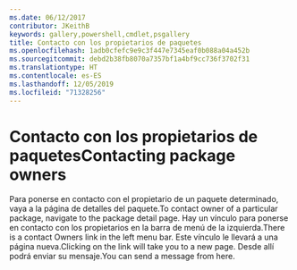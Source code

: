 ```yaml
---
ms.date: 06/12/2017
contributor: JKeithB
keywords: gallery,powershell,cmdlet,psgallery
title: Contacto con los propietarios de paquetes
ms.openlocfilehash: 1adb0cfefc9e9c3f447e7345eaf0b088a04a452b
ms.sourcegitcommit: debd2b38fb8070a7357bf1a4bf9cc736f3702f31
ms.translationtype: HT
ms.contentlocale: es-ES
ms.lasthandoff: 12/05/2019
ms.locfileid: "71328256"
---
```

# <a name="contacting-package-owners"></a><span data-ttu-id="0e00b-103">Contacto con los propietarios de paquetes</span><span class="sxs-lookup"><span data-stu-id="0e00b-103">Contacting package owners</span></span>

<span data-ttu-id="0e00b-104">Para ponerse en contacto con el propietario de un paquete determinado, vaya a la página de detalles del paquete.</span><span class="sxs-lookup"><span data-stu-id="0e00b-104">To contact owner of a particular package, navigate to the package detail page.</span></span>
<span data-ttu-id="0e00b-105">Hay un vínculo para ponerse en contacto con los propietarios en la barra de menú de la izquierda.</span><span class="sxs-lookup"><span data-stu-id="0e00b-105">There is a contact Owners link in the left menu bar.</span></span>
<span data-ttu-id="0e00b-106">Este vínculo le llevará a una página nueva.</span><span class="sxs-lookup"><span data-stu-id="0e00b-106">Clicking on the link will take you to a new page.</span></span>
<span data-ttu-id="0e00b-107">Desde allí podrá enviar su mensaje.</span><span class="sxs-lookup"><span data-stu-id="0e00b-107">You can send a message from here.</span></span>
